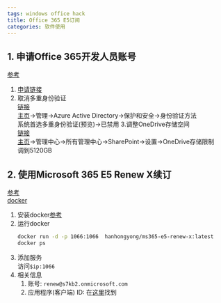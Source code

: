 ```yaml
---
tags: windows office hack
title: Office 365 E5订阅
categories: 软件使用
---
```

## 1. 申请Office 365开发人员账号
[参考](https://blog.devyi.com/archives/388/)

1. [申请链接](https://developer.microsoft.com/zh-cn/microsoft-365/dev-program)
2. 取消多重身份验证  
[链接](https://entra.microsoft.com/#view/Microsoft_AAD_IAM/AuthenticationMethodsMenuBlade/~/AuthMethodsSettings?Microsoft_AAD_IAM_legacyAADRedirect=true)  
[主页](https://admin.microsoft.com)→管理→Azure Active Directory→保护和安全→身份验证方法  
系统首选多重身份验证(预览)→已禁用
3.调整OneDrive存储空间  
[链接](https://s7kb2-admin.sharepoint.com/_layouts/15/online/AdminHome.aspx?modern=true#/settings/OneDriveStorageQuota)  
[主页](https://admin.microsoft.com)→管理中心→所有管理中心→SharePoint→设置→OneDrive存储限制  
调到5120GB

## 2. 使用Microsoft 365 E5 Renew X续订
[参考](https://blog.csdn.net/qq_33212020/article/details/119747634)  
[docker](https://github.com/hongyonghan/Docker_Microsoft365_E5_Renew_X)
1. 安装docker[参考](https://docs.docker.com/engine/install/ubuntu/)
2. 运行docker
    ```bash
    docker run -d -p 1066:1066  hanhongyong/ms365-e5-renew-x:latest
    docker ps
    ```
3. 添加服务  
访问`$ip:1066`
4. 相关信息
    1. 账号: `renew@s7kb2.onmicrosoft.com`
    2. 应用程序(客户端) ID: 在[这里](https://entra.microsoft.com/#view/Microsoft_AAD_RegisteredApps/ApplicationsListBlade/quickStartType~/null/sourceType/Microsoft_AAD_IAM)找到
